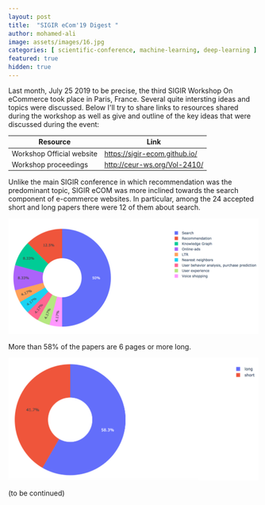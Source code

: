 ```yaml
---
layout: post
title:  "SIGIR eCom'19 Digest "
author: mohamed-ali
image: assets/images/16.jpg
categories: [ scientific-conference, machine-learning, deep-learning ]
featured: true
hidden: true
---
```


Last month, July 25 2019 to be precise, the third SIGIR Workshop On eCommerce took place in Paris, France. 
Several quite intersting ideas and topics were discussed. Below I'll try to share links to resources shared 
during the workshop as well as give and outline of the key ideas that were discussed during the event:

<table class="table table-bordered">
  <thead>
    <tr>
      <th scope="col">Resource</th>
      <th scope="col">Link</th>
    </tr>
  </thead>
  <tbody>
    <tr>
      <td>Workshop Official website</td>
      <td><a href="https://sigir-ecom.github.io/">https://sigir-ecom.github.io/</a></td>
    </tr>
    <tr>
      <td>Workshop proceedings</td>
      <td><a href="http://ceur-ws.org/Vol-2410/">http://ceur-ws.org/Vol-2410/</a></td>
    </tr>
  </tbody>
</table>

Unlike the main SIGIR conference in which recommendation was the predominant topic, SIGIR eCOM was more inclined towards the search component of e-commerce websites.  In particular, among the 24 accepted short and long papers there were 12 of them about search. 

 <img class="img-fluid" src="/assets/images/sigir-ecom-2019-1.png" alt="Distribution of papers per topic"> 

More than 58% of the papers are 6 pages or more long.

 <img class="img-fluid" src="/assets/images/papers-more-than-5-pages.png" alt="Papers more than 5 pages long"> 

(to be continued)
